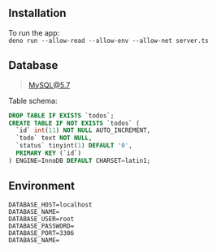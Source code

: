 ## Installation
To run the app: <br>
`deno run --allow-read --allow-env --allow-net server.ts`


## Database
> MySQL@5.7 

Table schema:
```sql
DROP TABLE IF EXISTS `todos`;
CREATE TABLE IF NOT EXISTS `todos` (
  `id` int(11) NOT NULL AUTO_INCREMENT,
  `todo` text NOT NULL,
  `status` tinyint(1) DEFAULT '0',
  PRIMARY KEY (`id`)
) ENGINE=InnoDB DEFAULT CHARSET=latin1;
```

## Environment
```env
DATABASE_HOST=localhost
DATABASE_NAME=
DATABASE_USER=root
DATABASE_PASSWORD=
DATABASE_PORT=3306
DATABASE_NAME=
```

